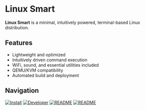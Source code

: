 # Linux Smart

**Linux Smart** is a minimal, intuitively powered, terminal-based Linux distribution.

## Features
- Lightweight and optimized
- Intuitively driven command execution
- WiFi, sound, and essential utilities included
- QEMU/KVM compatibility
- Automated build and deployment

## Navigation
[![Install](https://img.icons8.com/?size=100&id=37823&format=png&color=22C3E6)](https://github.com/linux-smart/linux-smart/blob/main/docs/INSTALL.md)
[![Developer](https://img.icons8.com/?size=100&id=SQzCuGgBP3on&format=png&color=22C3E6)](https://github.com/linux-smart/linux-smart/blob/main/docs/DEVELOPER.md)
[![README](https://img.icons8.com/?size=100&id=VUckOuTyLQ7W&format=png&color=22C3E6)](https://github.com/linux-smart/linux-smart/blob/main/docs/README.md)
[![README](https://img.icons8.com/?size=100&id=ZdiFEhDnZ9kk&format=png&color=22C3E6)](https://github.com/linux-smart/linux-smart/blob/main/docs/README.md)
